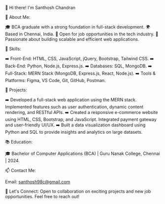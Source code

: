 👋 Hi there! I'm Santhosh Chandran


🌟 About Me:

🎓 BCA graduate with a strong foundation in full-stack development.
🌍 Based in Chennai, India.
💼 Open for job opportunities in the tech industry.
🧠 Passionate about building scalable and efficient web applications.


🔧 Skills:

➡️ Front-End: HTML, CSS, JavaScript, jQuery, Bootstrap, Tailwind CSS.
➡️ Back-End: Python, Node.js, Express.js.
➡️ Databases: SQL, MongoDB.
➡️ Full-Stack: MERN Stack (MongoDB, Express.js, React, Node.js).
➡️ Tools & Platforms: Figma, VS Code, Git, GitHub, Postman.


🚀 Projects:

➡️ Developed a full-stack web application using the MERN stack. Implemented features such as user authentication, dynamic content rendering, and RESTful APIs.
➡️ Created a responsive e-commerce website using HTML, CSS, Bootstrap, and JavaScript. Integrated payment gateway and user-friendly UI/UX.
➡️ Built a data visualization dashboard using Python and SQL to provide insights and analytics on large datasets.


📚 Education:

🎓 Bachelor of Computer Applications (BCA) | Guru Nanak College, Chennai | 2024.


📫 Contact Me:

Email: santhosh98c@gmail.com


💬 Let's Connect:
Open to collaboration on exciting projects and new job opportunities. Feel free to reach out!

